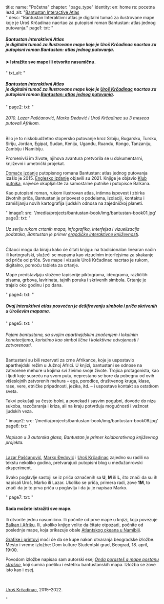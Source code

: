 title: 
    name: "Početna"
    chapter: "page_type"
identity:
    en: home
    rs: pocetna
lead_alt: "<a href='/bantustan-interactive-atlas/home'>Bantustan Interactive Atlas</a><br>"
desc: "Bantustan Interaktivni atlas je digitalni tumač za ilustrovane mape koje je Uroš Krčadinac nacrtao za putopisni roman Bantustan: atlas jednog putovanja."
page1:
    txt: "<h5><em>Bantustan Interaktivni Atlas</em> <br>je digitalni tumač za ilustrovane mape koje je Uroš Krčadinac nacrtao za putopisni roman Bantustan: atlas jednog putovanja.</h5>
<h4>➤ Istražite <span class='all-maps-link'>sve mape</span> ili otvorite <span class='random-map-link'>nasumičnu</span>.</h4>"
    txt_alt: "<h5><em>Bantustan Interaktivni Atlas</em> <br>je digitalni tumač za ilustrovane mape koje je <a href='/work/about/' target='_blank'>Uroš Krčadinac</a> nacrtao za putopisni roman <a href='/rad/projekti/bantustan-book/' target='_blank'>Bantustan: atlas jednog putovanja</a>.</h5>"
page2:
    txt: "<h6>2010. Lazar Pašćanović, Marko Đedović i Uroš Krčadinac su 3 meseca putovali Afrikom.</h6>
<p>Bilo je to niskobudžetno stopersko putovanje kroz Srbiju, Bugarsku, Tursku, Siriju, Jordan, Egipat, Sudan, Keniju, Ugandu, Ruandu, Kongo, Tanzaniju, Zambiju i Namibiju.</p>
<p>Promenivši im živote, njihova avantura pretvorila se u dokumentarni, književni i umetnički projekat.</p>
<p><a href='/rad/projekti/bantustan-book/' target='_blank'>Domaće izdanje</a> putopisnog romana Bantustan: atlas jednog putovanja izašlo je 2015. <a href='https://www.bantustanbook.com/' target='_blank'>Englesko izdanje</a> objavili su 2021. Knjige je objavio <a href='https://www.klubputnika.org/o-klub-putnika' target='_blank'>Klub putnika</a>, najveće okupljalište za samostalne putnike i putopisce Balkana.</p>
<p>Kao putopisni roman, rukom ilustrovan atlas, intimna ispovest i zbirka životnih priča, Bantustan je pripovest o podelama, izolaciji, kontaktu i zamišljanju novih kartografija ljudskih odnosa na zajedničkoj planeti.</p>"
image1:
    src: '/media/projects/bantustan-book/img/bantustan-book01.jpg'
page3:
    txt: "<h6>Uz seriju rukom crtanih mapa, infografika, interfejsa i vizuelizacija podataka, Bantustan je primer <a href='https://www.articleworld.org/index.php/Ergodic_literature' target='_blank'>ergodičke interaktivne književnosti</a>.</h6>
<p>Čitaoci mogu da biraju kako će čitati knjigu: na tradicionalan linearan način ili kartografski, služeći se mapama kao vizuelnim interfejsima za skakanje od priče od priče. Sve mape i vizuale Uroš Krčadinac nacrtao je rukom, digitalno, pomoću tableta za crtanje.</p>
<p>Mape predstavljaju složene tapiserije piktograma, ideograma, različitih pisama, grbova, lavirinata, tajnih poruka i skrivenih simbola. Crtanje je trajalo oko godinu i po dana.</p>"
page4:
    txt: "<h5>Ovaj interaktivni atlas posvećen je dešifrovanju simbola i priča skrivenih u Uroševim mapama.</h5>"
page5:
    txt: "<h6>Pojam bantustana, sa svojim aparthejdskim značenjem i lokalnim konotacijama, koristimo kao simbol lične i kolektivne odvojenosti i zatvorenosti.</h6>
<p>Bantustani su bili rezervati za crne Afrikance, koje je uspostavio aparthejdski režim u Južnoj Africi. U knjizi, bantustani se odnose na zatvorene mehure u kojima svi živimo svoje živote. Trojica protagonista, kao i ljudi koje susreću na svom putu, neprestano se bore da pobegnu od ovih višeslojnih zatvorenih mehura – ega, porodice, društvenog kruga, klase, rase, vere, etničke pripadnosti, jezika, itd. – i uspostave kontakt sa ostatkom sveta.</p>
<p>Takvi pokušaji su često bolni, a ponekad i sasvim pogubni, dovode do niza sukoba, razočaranja i kriza, ali na kraju potvrđuju mogućnosti i važnost ljudskih veza.</p>"
image2:
    src: '/media/projects/bantustan-book/img/bantustan-book06.jpg'
page6:
    txt: "<h6>Napisan u 3 autorska glasa, Bantustan je primer kolaborativnog književnog projekta.</h6>
<p><a href='https://www.amazon.com/Lazar-Pascanovic/e/B0933FH8RS/' target='_blank'>Lazar Pašćanović</a>, <a href='https://www.amazon.com/Marko-Djedovic/e/B0936V89ZF/' target='_blank'>Marko Đedović</a> i <a href='/rad/bio/' target='_blank'>Uroš Krčadinac</a> zajedno su radili na tekstu nekoliko godina, pretvarajući putopisni blog u međužanrovski eksperiment.</p>
<p>Svako poglavlje sastoji se iz priča označenih sa <b>U</b>, <b>M</b> ili <b>L</b>, što znači da su ih napisali Uroš, Marko ili Lazar. Ukoliko se priča, primera radi, zove <b>1M</b>, to znači da je to prva priča u poglavlju i da ju je napisao Marko.</p>"
page7:
    txt: "<h4 class='last-h4'>Sada možete istražiti <span class='all-maps-link'>sve mape</span>.</h4>
<p>Ili otvorite <span class='random-map-link'>jednu nasumično</span>. Ili počnite od prve mape u knjizi, koja povezuje <a href='/bantustan-interactive-atlas/mapa/balkan-africa'>Balkan i Afriku</a>. Ili, ukoliko knjige volite da čitate otpozadi, počnite od poslednje mape, koja prikazuje obale <a href='/bantustan-interactive-atlas/mapa/namibia'>Atlantskog okeana u Namibiji</a>.</p>
<p><a href='/bantustan-interactive-atlas/printovi'>Grafike i printovi</a> moći će da se kupe nakon otvaranja beogradske izložbe. Mesto i vreme izložbe: Dom kulture Studentski grad, Beograd, 18. april, 19:00.</p>
<p>Povodom izložbe napisao sam autorski esej <a href='/rad/sveska/bantustan-interactive-exhibition/'><em>Onda porasteš a mape postanu strašne</em></a>, koji sumira poetiku i estetiku bantustanskih mapa. Izložba se zove isto kao i esej.</p>
<p><br><br><a href='/rad/bio/' target='_blank'>Uroš Krčadinac</a>, 2015–2022.</p>"
